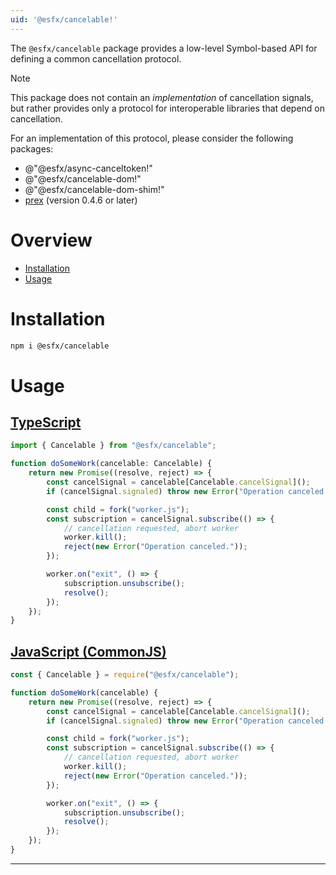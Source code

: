 ```yaml
---
uid: '@esfx/cancelable!'
---
```


The `@esfx/cancelable` package provides a low-level Symbol-based API for defining a common cancellation protocol.

> [!NOTE]
> This package does not contain an *implementation* of cancellation signals, but rather provides only a
> protocol for interoperable libraries that depend on cancellation.
>
> For an implementation of this protocol, please consider the following packages:
> - @"@esfx/async-canceltoken!"
> - @"@esfx/cancelable-dom!"
> - @"@esfx/cancelable-dom-shim!"
> - [prex](https://github.com/rbuckton/prex#readme) (version 0.4.6 or later)

# Overview

* [Installation](#installation)
* [Usage](#usage)

# Installation

```sh
npm i @esfx/cancelable
```

# Usage

## [TypeScript](#tab/ts)
```ts
import { Cancelable } from "@esfx/cancelable";

function doSomeWork(cancelable: Cancelable) {
    return new Promise((resolve, reject) => {
        const cancelSignal = cancelable[Cancelable.cancelSignal]();
        if (cancelSignal.signaled) throw new Error("Operation canceled.");

        const child = fork("worker.js");
        const subscription = cancelSignal.subscribe(() => {
            // cancellation requested, abort worker
            worker.kill();
            reject(new Error("Operation canceled."));
        });

        worker.on("exit", () => {
            subscription.unsubscribe();
            resolve();
        });
    });
}
```

## [JavaScript (CommonJS)](#tab/js)
```js
const { Cancelable } = require("@esfx/cancelable");

function doSomeWork(cancelable) {
    return new Promise((resolve, reject) => {
        const cancelSignal = cancelable[Cancelable.cancelSignal]();
        if (cancelSignal.signaled) throw new Error("Operation canceled.");

        const child = fork("worker.js");
        const subscription = cancelSignal.subscribe(() => {
            // cancellation requested, abort worker
            worker.kill();
            reject(new Error("Operation canceled."));
        });

        worker.on("exit", () => {
            subscription.unsubscribe();
            resolve();
        });
    });
}
```

***
